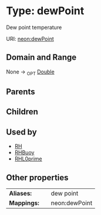 
# Type: dewPoint


Dew point temperature

URI: [neon:dewPoint](https://data.neonscience.org/dewPoint)


## Domain and Range

None ->  <sub>OPT</sub> [Double](types/Double.md)

## Parents


## Children


## Used by

 * [RH](RH.md)
 * [RHBuoy](RHBuoy.md)
 * [RHL0prime](RHL0prime.md)

## Other properties

|  |  |  |
| --- | --- | --- |
| **Aliases:** | | dew point |
| **Mappings:** | | neon:dewPoint |

